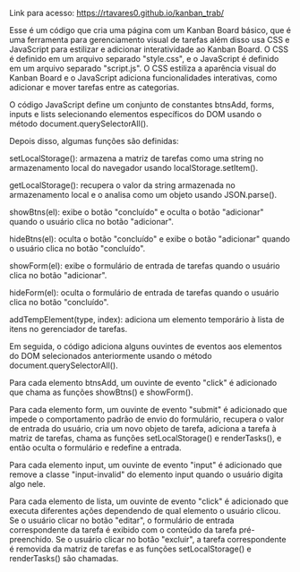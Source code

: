 Link para acesso: https://rtavares0.github.io/kanban_trab/ 


Esse é um código que cria uma página com um Kanban Board básico, que é uma ferramenta para gerenciamento visual de tarefas além disso usa CSS e JavaScript para estilizar e adicionar interatividade ao Kanban Board. O CSS é definido em um arquivo separado "style.css", e o JavaScript é definido em um arquivo separado "script.js".
O CSS estiliza a aparência visual do Kanban Board e o JavaScript adiciona funcionalidades interativas, como adicionar e mover tarefas entre as categorias.

O código JavaScript define um conjunto de constantes btnsAdd, forms, inputs e lists selecionando elementos específicos do DOM usando o método document.querySelectorAll().

Depois disso, algumas funções são definidas:

setLocalStorage(): armazena a matriz de tarefas como uma string no armazenamento local do navegador usando localStorage.setItem().

getLocalStorage(): recupera o valor da string armazenada no armazenamento local e o analisa como um objeto usando JSON.parse().

showBtns(el): exibe o botão "concluído" e oculta o botão "adicionar" quando o usuário clica no botão "adicionar".

hideBtns(el): oculta o botão "concluído" e exibe o botão "adicionar" quando o usuário clica no botão "concluído".

showForm(el): exibe o formulário de entrada de tarefas quando o usuário clica no botão "adicionar".

hideForm(el): oculta o formulário de entrada de tarefas quando o usuário clica no botão "concluído".

addTempElement(type, index): adiciona um elemento temporário à lista de itens no gerenciador de tarefas.

Em seguida, o código adiciona alguns ouvintes de eventos aos elementos do DOM selecionados anteriormente usando o método document.querySelectorAll().

Para cada elemento btnsAdd, um ouvinte de evento "click" é adicionado que chama as funções showBtns() e showForm().

Para cada elemento form, um ouvinte de evento "submit" é adicionado que impede o comportamento padrão de envio do formulário, recupera o valor de entrada do usuário, cria um novo objeto de tarefa, adiciona a tarefa à matriz de tarefas, chama as funções setLocalStorage() e renderTasks(), e então oculta o formulário e redefine a entrada.

Para cada elemento input, um ouvinte de evento "input" é adicionado que remove a classe "input-invalid" do elemento input quando o usuário digita algo nele.

Para cada elemento de lista, um ouvinte de evento "click" é adicionado que executa diferentes ações dependendo de qual elemento o usuário clicou. Se o usuário clicar no botão "editar", o formulário de entrada correspondente da tarefa é exibido com o conteúdo da tarefa pré-preenchido. Se o usuário clicar no botão "excluir", a tarefa correspondente é removida da matriz de tarefas e as funções setLocalStorage() e renderTasks() são chamadas.
